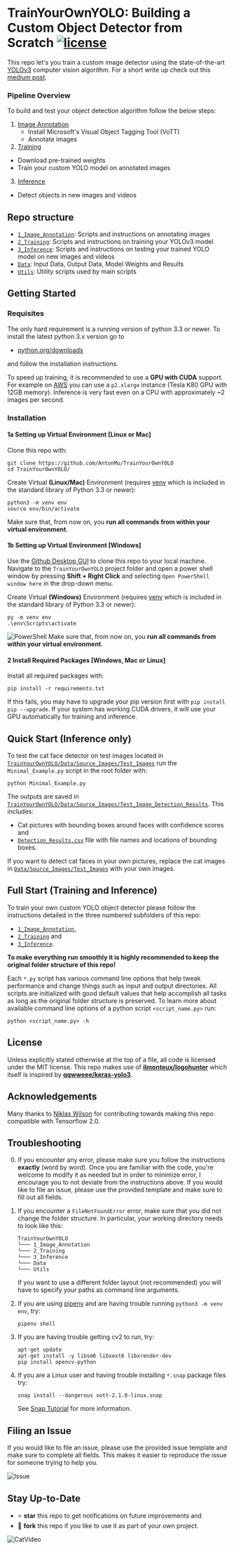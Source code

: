 # TrainYourOwnYOLO: Building a Custom Object Detector from Scratch [![license](https://img.shields.io/github/license/mashape/apistatus.svg)](LICENSE)

This repo let's you train a custom image detector using the state-of-the-art [YOLOv3](https://pjreddie.com/darknet/yolo/) computer vision algorithm. For a short write up check out this [medium post](https://medium.com/@muehle/how-to-train-your-own-yolov3-detector-from-scratch-224d10e55de2). 

### Pipeline Overview

To build and test your object detection algorithm follow the below steps:

1. [Image Annotation](/1_Image_Annotation/)
   - Install Microsoft's Visual Object Tagging Tool (VoTT)
   - Annotate images
2. [Training](/2_Training/)

- Download pre-trained weights
- Train your custom YOLO model on annotated images 

3. [Inference](/3_Inference/)

- Detect objects in new images and videos

## Repo structure

- [`1_Image_Annotation`](/1_Image_Annotation/): Scripts and instructions on annotating images
- [`2_Training`](/2_Training/): Scripts and instructions on training your YOLOv3 model
- [`3_Inference`](/3_Inference/): Scripts and instructions on testing your trained YOLO model on new images and videos
- [`Data`](/Data/): Input Data, Output Data, Model Weights and Results
- [`Utils`](/Utils/): Utility scripts used by main scripts

## Getting Started

### Requisites

The only hard requirement is a running version of python 3.3 or newer. To install the latest python 3.x version go to 

- [python.org/downloads](https://www.python.org/downloads/) 

and follow the installation instructions. 

To speed up training, it is recommended to use a **GPU with CUDA** support. For example on [AWS](/2_Training/AWS/) you can use a `p2.xlarge` instance (Tesla K80 GPU with 12GB memory). Inference is very fast even on a CPU with approximately ~2 images per second. 

### Installation

#### 1a Setting up Virtual Environment [Linux or Mac]

Clone this repo with:

```
git clone https://github.com/AntonMu/TrainYourOwnYOLO
cd TrainYourOwnYOLO/
```

Create Virtual **(Linux/Mac)** Environment (requires [venv](https://packaging.python.org/guides/installing-using-pip-and-virtual-environments/) which is included in the standard library of Python 3.3 or newer):

```
python3 -m venv env
source env/bin/activate
```

Make sure that, from now on, you **run all commands from within your virtual environment**.

#### 1b Setting up Virtual Environment [Windows]

Use the [Github Desktop GUI](https://desktop.github.com/) to clone this repo to your local machine. Navigate to the `TrainYourOwnYOLO` project folder and open a power shell window by pressing **Shift + Right Click** and selecting `Open PowerShell window here` in the drop-down menu.

Create Virtual **(Windows)** Environment (requires [venv](https://packaging.python.org/guides/installing-using-pip-and-virtual-environments/) which is included in the standard library of Python 3.3 or newer):

```
py -m venv env
.\env\Scripts\activate
```

![PowerShell](/Utils/Screenshots/PowerShell.png)
Make sure that, from now on, you **run all commands from within your virtual environment**.

#### 2 Install Required Packages [Windows, Mac or Linux]

Install all required packages with:

```
pip install -r requirements.txt
```

If this fails, you may have to upgrade your pip version first with `pip install pip --upgrade`. If your system has working CUDA drivers, it will use your GPU automatically for training and inference.

## Quick Start (Inference only)

To test the cat face detector on test images located in [`TrainYourOwnYOLO/Data/Source_Images/Test_Images`](/Data/Source_Images/Test_Images) run the `Minimal_Example.py` script in the root folder with:

```
python Minimal_Example.py
```

The outputs are saved in [`TrainYourOwnYOLO/Data/Source_Images/Test_Image_Detection_Results`](/Data/Source_Images/Test_Image_Detection_Results). This includes:

- Cat pictures with bounding boxes around faces with confidence scores and
- [`Detection_Results.csv`](/Data/Source_Images/Test_Image_Detection_Results/Detection_Results.csv) file with file names and locations of bounding boxes.

 If you want to detect cat faces in your own pictures, replace the cat images in [`Data/Source_Images/Test_Images`](/Data/Source_Images/Test_Images) with your own images.

## Full Start (Training and Inference)

To train your own custom YOLO object detector please follow the instructions detailed in the three numbered subfolders of this repo:

- [`1_Image_Annotation`](/1_Image_Annotation/),
- [`2_Training`](/2_Training/) and
- [`3_Inference`](/3_Inference/).

**To make everything run smoothly it is highly recommended to keep the original folder structure of this repo!**

Each `*.py` script has various command line options that help tweak performance and change things such as input and output directories. All scripts are initialized with good default values that help accomplish all tasks as long as the original folder structure is preserved. To learn more about available command line options of a python script `<script_name.py>` run:

```
python <script_name.py> -h
```

## License

Unless explicitly stated otherwise at the top of a file, all code is licensed under the MIT license. This repo makes use of [**ilmonteux/logohunter**](https://github.com/ilmonteux/logohunter) which itself is inspired by [**qqwweee/keras-yolo3**](https://github.com/qqwweee/keras-yolo3).

## Acknowledgements

Many thanks to [Niklas Wilson](https://github.com/NiklasWilson) for contributing towards making this repo compatible with Tensorflow 2.0. 

## Troubleshooting

0. If you encounter any error, please make sure you follow the instructions **exactly** (word by word). Once you are familiar with the code, you're welcome to modify it as needed but in order to minimize error, I encourage you to not deviate from the instructions above. If you would like to file an issue, please use the provided template and make sure to fill out all fields. 

1. If you encounter a `FileNotFoundError` error, make sure that you did not change the folder structure. In particular, your  working directory needs to look like this: 

   ```
   TrainYourOwnYOLO
   └─── 1_Image_Annotation
   └─── 2_Training
   └─── 3_Inference
   └─── Data
   └─── Utils
   ```

   If you want to use a different folder layout (not recommended) you will have to specify your paths as command line arguments.

2. If you are using [pipenv](https://github.com/pypa/pipenv) and are having trouble running `python3 -m venv env`, try:

   ```
   pipenv shell
   ```

3. If you are having trouble getting cv2 to run, try:

   ```
   apt-get update
   apt-get install -y libsm6 libxext6 libxrender-dev
   pip install opencv-python
   ```

4. If you are a Linux user and having trouble installing `*.snap` package files try:

   ```
   snap install --dangerous vott-2.1.0-linux.snap
   ```

   See [Snap Tutorial](https://tutorials.ubuntu.com/tutorial/advanced-snap-usage#2) for more information.

## Filing an Issue

If you would like to file an issue, please use the provided issue template and make sure to complete all fields. This makes it easier to reproduce the issue for someone trying to help you. 

![Issue](/Utils/Screenshots/Issue.gif)

## Stay Up-to-Date

- ⭐ **star** this repo to get notifications on future improvements and
- 🍴 **fork** this repo if you like to use it as part of your own project.

![CatVideo](/Utils/Screenshots/CatVideo.gif)
